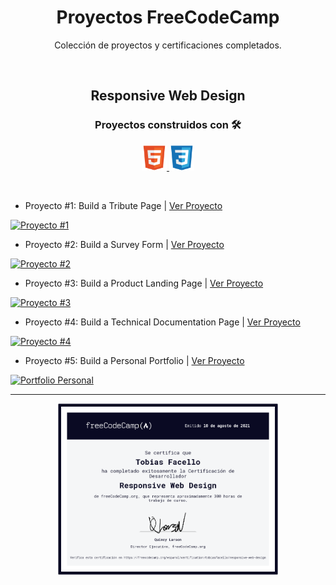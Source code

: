 <h1 align="center">Proyectos FreeCodeCamp</h1>
<p align="center">Colección de proyectos y certificaciones completados.</p>

<br>

<h2 align="center">Responsive Web Design<h3>
<h3 align="center"> Proyectos construidos con 🛠️ </h3>
<p align="center"> <a href="https://www.w3.org/html/" target="_blank"> <img src="/images/html5-original.svg" alt="html5" width="40" height="40"/> </a> <a href="https://www.w3schools.com/css/" target="_blank"> <img src="/images/css3-original.svg" alt="css3" width="40" height="40"/> </a>
</p>
<br>

- Proyecto #1: Build a Tribute Page | [Ver Proyecto](https://tobiasfacello-fcc-project-1.netlify.app/)
  
[![Proyecto #1](https://github-readme-stats.vercel.app/api/pin/?username=tobiasfacello&repo=fcc-project-1)](https://github.com/tobiasfacello/fcc-project-1)

- Proyecto #2: Build a Survey Form | [Ver Proyecto](https://tobiasfacello-fcc-project-2.netlify.app/)

[![Proyecto #2](https://github-readme-stats.vercel.app/api/pin/?username=tobiasfacello&repo=fcc-project-2)](https://github.com/tobiasfacello/fcc-project-2)
  
- Proyecto #3: Build a Product Landing Page | [Ver Proyecto](https://tobiasfacello-fcc-project-3.netlify.app/)
  
[![Proyecto #3](https://github-readme-stats.vercel.app/api/pin/?username=tobiasfacello&repo=fcc-project-3)](https://github.com/tobiasfacello/fcc-project-3)

- Proyecto #4: Build a Technical Documentation Page | [Ver Proyecto](https://tobiasfacello-fcc-project-4.netlify.app/)
  
[![Proyecto #4](https://github-readme-stats.vercel.app/api/pin/?username=tobiasfacello&repo=fcc-project-4)](https://github.com/tobiasfacello/fcc-project-4)

- Proyecto #5: Build a Personal Portfolio | [Ver Proyecto](https://tobiasfacello-portfolio.netlify.app/)
  
[![Portfolio Personal](https://github-readme-stats.vercel.app/api/pin/?username=tobiasfacello&repo=fcc-project-5)](https://github.com/tobiasfacello/portfolio-personal)

<hr>
<p align="center">
  <a href="https://www.freecodecamp.org/espanol/certification/tobiasfacello/responsive-web-design" target="_blank"><img src="images/responsive-web-design-certification.png" width="70%" height="70%"></a>
</p>
